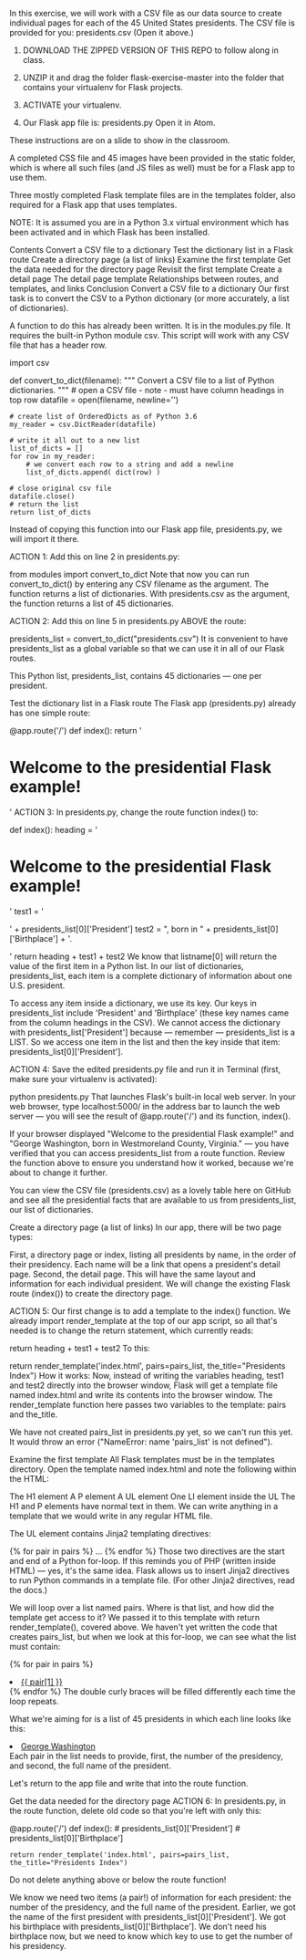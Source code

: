 In this exercise, we will work with a CSV file as our data source to create individual pages for each of the 45 United States presidents. The CSV file is provided for you: presidents.csv (Open it above.)

1. DOWNLOAD THE ZIPPED VERSION OF THIS REPO to follow along in class.

2. UNZIP it and drag the folder flask-exercise-master into the folder that contains your virtualenv for Flask projects.

3. ACTIVATE your virtualenv.

4. Our Flask app file is: presidents.py Open it in Atom.

These instructions are on a slide to show in the classroom.

A completed CSS file and 45 images have been provided in the static folder, which is where all such files (and JS files as well) must be for a Flask app to use them.

Three mostly completed Flask template files are in the templates folder, also required for a Flask app that uses templates.

NOTE: It is assumed you are in a Python 3.x virtual environment which has been activated and in which Flask has been installed.

Contents
Convert a CSV file to a dictionary
Test the dictionary list in a Flask route
Create a directory page (a list of links)
Examine the first template
Get the data needed for the directory page
Revisit the first template
Create a detail page
The detail page template
Relationships between routes, and templates, and links
Conclusion
Convert a CSV file to a dictionary
Our first task is to convert the CSV to a Python dictionary (or more accurately, a list of dictionaries).

A function to do this has already been written. It is in the modules.py file. It requires the built-in Python module csv. This script will work with any CSV file that has a header row.

import csv

def convert_to_dict(filename):
    """
    Convert a CSV file to a list of Python dictionaries.
    """
    # open a CSV file - note - must have column headings in top row
    datafile = open(filename, newline='')

    # create list of OrderedDicts as of Python 3.6
    my_reader = csv.DictReader(datafile)

    # write it all out to a new list
    list_of_dicts = []
    for row in my_reader:
        # we convert each row to a string and add a newline
        list_of_dicts.append( dict(row) )

    # close original csv file
    datafile.close()
    # return the list
    return list_of_dicts
Instead of copying this function into our Flask app file, presidents.py, we will import it there.

ACTION 1: Add this on line 2 in presidents.py:

from modules import convert_to_dict
Note that now you can run convert_to_dict() by entering any CSV filename as the argument. The function returns a list of dictionaries. With presidents.csv as the argument, the function returns a list of 45 dictionaries.

ACTION 2: Add this on line 5 in presidents.py ABOVE the route:

presidents_list = convert_to_dict("presidents.csv")
It is convenient to have presidents_list as a global variable so that we can use it in all of our Flask routes.

This Python list, presidents_list, contains 45 dictionaries — one per president.

Test the dictionary list in a Flask route
The Flask app (presidents.py) already has one simple route:

@app.route('/')
def index():
    return '<h1>Welcome to the presidential Flask example!</h1>'
ACTION 3: In presidents.py, change the route function index() to:

def index():
    heading = '<h1>Welcome to the presidential Flask example!</h1>'
    test1 = '<p>' + presidents_list[0]['President']
    test2 = ", born in " + presidents_list[0]['Birthplace'] + '.</p>'
    return heading + test1 + test2
We know that listname[0] will return the value of the first item in a Python list. In our list of dictionaries, presidents_list, each item is a complete dictionary of information about one U.S. president.

To access any item inside a dictionary, we use its key. Our keys in presidents_list include 'President' and 'Birthplace' (these key names came from the column headings in the CSV). We cannot access the dictionary with presidents_list['President'] because — remember — presidents_list is a LIST. So we access one item in the list and then the key inside that item: presidents_list[0]['President'].

ACTION 4: Save the edited presidents.py file and run it in Terminal (first, make sure your virtualenv is activated):

python presidents.py
That launches Flask's built-in local web server. In your web browser, type localhost:5000/ in the address bar to launch the web server — you will see the result of @app.route('/') and its function, index().

If your browser displayed "Welcome to the presidential Flask example!" and "George Washington, born in Westmoreland County, Virginia." — you have verified that you can access presidents_list from a route function. Review the function above to ensure you understand how it worked, because we're about to change it further.

You can view the CSV file (presidents.csv) as a lovely table here on GitHub and see all the presidential facts that are available to us from presidents_list, our list of dictionaries.

Create a directory page (a list of links)
In our app, there will be two page types:

First, a directory page or index, listing all presidents by name, in the order of their presidency. Each name will be a link that opens a president's detail page.
Second, the detail page. This will have the same layout and information for each individual president.
We will change the existing Flask route (index()) to create the directory page.

ACTION 5: Our first change is to add a template to the index() function. We already import render_template at the top of our app script, so all that's needed is to change the return statement, which currently reads:

return heading + test1 + test2
To this:

return render_template('index.html', pairs=pairs_list, the_title="Presidents Index")
How it works: Now, instead of writing the variables heading, test1 and test2 directly into the browser window, Flask will get a template file named index.html and write its contents into the browser window. The render_template function here passes two variables to the template: pairs and the_title.

We have not created pairs_list in presidents.py yet, so we can't run this yet. It would throw an error ("NameError: name 'pairs_list' is not defined").

Examine the first template
All Flask templates must be in the templates directory. Open the template named index.html and note the following within the HTML:

The H1 element
A P element
A UL element
One LI element inside the UL
The H1 and P elements have normal text in them. We can write anything in a template that we would write in any regular HTML file.

The UL element contains Jinja2 templating directives:

{% for pair in pairs %}
...
{% endfor %}
Those two directives are the start and end of a Python for-loop. If this reminds you of PHP (written inside HTML) — yes, it's the same idea. Flask allows us to insert Jinja2 directives to run Python commands in a template file. (For other Jinja2 directives, read the docs.)

We will loop over a list named pairs. Where is that list, and how did the template get access to it? We passed it to this template with return render_template(), covered above. We haven't yet written the code that creates pairs_list, but when we look at this for-loop, we can see what the list must contain:

{% for pair in pairs %}
    <li><a href="/president/{{ pair[0] }}">{{ pair[1] }}</a></li>
{% endfor %}
The double curly braces will be filled differently each time the loop repeats.

What we're aiming for is a list of 45 presidents in which each line looks like this:

<li><a href="/president/1">George Washington</a></li>
Each pair in the list needs to provide, first, the number of the presidency, and second, the full name of the president.

Let's return to the app file and write that into the route function.

Get the data needed for the directory page
ACTION 6: In presidents.py, in the route function, delete old code so that you're left with only this:

@app.route('/')
def index():
    # presidents_list[0]['President']
    # presidents_list[0]['Birthplace']

    return render_template('index.html', pairs=pairs_list, the_title="Presidents Index")
Do not delete anything above or below the route function!

We know we need two items (a pair!) of information for each president: the number of the presidency, and the full name of the president. Earlier, we got the name of the first president with presidents_list[0]['President']. We got his birthplace with presidents_list[0]['Birthplace']. We don't need his birthplace now, but we need to know which key to use to get the number of his presidency.
